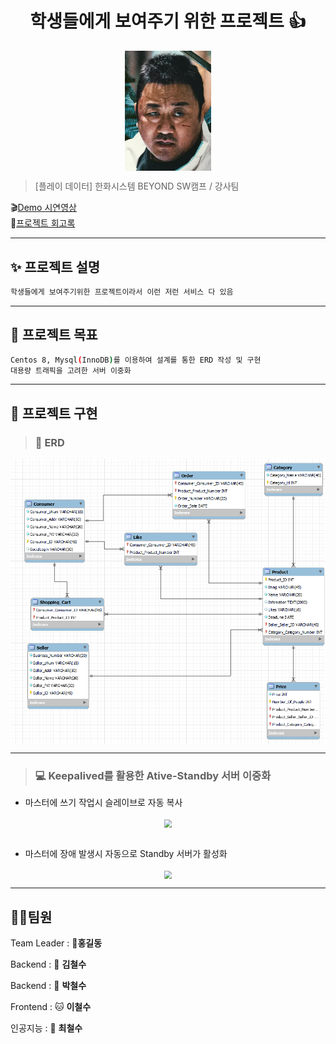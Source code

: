 <h1 align="center">학생들에게 보여주기 위한 프로젝트 👍</h1>


<div align="center">
  <img src="./img/pic1.png"  style="zoom:76%;" align="center"/>
</div>



> [플레이 데이터] 한화시스템 BEYOND SW캠프 / 강사팀


🎬[Demo 시연영상](https://www.youtube.com/watch?v=dhMrKTwNI8U&lc=UgzCJR3WxkvsckRyyO94AaABAg&ab_channel=%EB%94%B0%EB%9D%BC%ED%95%98%EB%A9%B4%EC%84%9C%EB%B0%B0%EC%9A%B0%EB%8A%94IT)   
📃[프로젝트 회고록](블로그주소)

----------

## ✨ 프로젝트 설명

```sh
학생들에게 보여주기위한 프로젝트이라서 이런 저런 서비스 다 있음
```

----------

## 📌 프로젝트 목표

```sh
Centos 8, Mysql(InnoDB)를 이용하여 설계를 통한 ERD 작성 및 구현
대용량 트래픽을 고려한 서버 이중화
```

----------

## 🐧 프로젝트 구현

> ### 🏢 **ERD**

<div align="center">
  <img src="./img/erd.png"  style="zoom:76%;" align="center"/>
</div>

----------

> ### 💻 **Keepalived를 활용한 Ative-Standby 서버 이중화**
- 마스터에 쓰기 작업시 슬레이브로 자동 복사
<div align="center">
  <img src="https://miro.medium.com/v2/resize:fit:828/format:webp/1*SSOwwe-DvvR1Z5m-taVvLw.gif"  style="zoom:76%;" align="center"/>
</div>

<br>

- 마스터에 장애 발생시 자동으로 Standby 서버가 활성화
<div align="center">
  <img src="https://percona.com/blog/wp-content/uploads/2020/04/UghjSBIJoL.gif"  style="zoom:76%;" align="center"/>
</div>

----------

## 🤼‍♂️팀원

Team Leader : 🐯**홍길동**

Backend : 🐶 **김철수**

Backend : 🐺 **박철수**

Frontend : 🐱 **이철수**

인공지능 : 🦁 **최철수**
